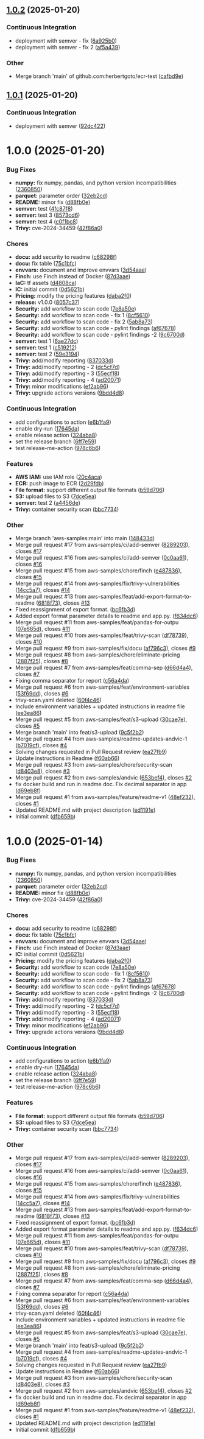 ## [1.0.2](https://github.com/herbertgoto/ecr-test/compare/v1.0.1...v1.0.2) (2025-01-20)

### Continuous Integration

- deployment with semver - fix ([6a925b0](https://github.com/herbertgoto/ecr-test/commit/6a925b09aa041211561d5c3decd38c5d20bc5c2b))
- deployment with semver - fix 2 ([af5a439](https://github.com/herbertgoto/ecr-test/commit/af5a4392926d34f2e75449f606db4f01de5d2930))

### Other

- Merge branch 'main' of github.com:herbertgoto/ecr-test ([cafbd9e](https://github.com/herbertgoto/ecr-test/commit/cafbd9ec13cb4109388febe58f94d0243dd1debf))

## [1.0.1](https://github.com/herbertgoto/ecr-test/compare/v1.0.0...v1.0.1) (2025-01-20)

### Continuous Integration

- deployment with semver ([92dc422](https://github.com/herbertgoto/ecr-test/commit/92dc422605cefaba96d75161ad219c832df5be03))

# 1.0.0 (2025-01-20)

### Bug Fixes

- **numpy:** fix numpy, pandas, and python version incompatibilities ([2360850](https://github.com/herbertgoto/ecr-test/commit/23608505e2f49bf7e90f0e12691b4c6c4f5395bc))
- **parquet:** parameter order ([32eb2cd](https://github.com/herbertgoto/ecr-test/commit/32eb2cd25abfd9a6350345c56d3bf82db337eb3b))
- **README:** minor fix ([d88fb0e](https://github.com/herbertgoto/ecr-test/commit/d88fb0ed3aaea965d09fef4e1ec234257cc9463d))
- **semver:** test ([4fc87f8](https://github.com/herbertgoto/ecr-test/commit/4fc87f89bc94f1ebfbcb3404339209d53d707ba1))
- **semver:** test 3 ([8573cd6](https://github.com/herbertgoto/ecr-test/commit/8573cd6fa2ffce897c276fa82dbd7b1dae2baa1d))
- **semver:** test 4 ([c0f1bc8](https://github.com/herbertgoto/ecr-test/commit/c0f1bc89c0022d481e5c89d5acf28ecaf41aa5ba))
- **Trivy:** cve-2024-34459 ([42f86a0](https://github.com/herbertgoto/ecr-test/commit/42f86a05bca855348aa4e9e27812aef837f375ae))

### Chores

- **docu:** add security to readme ([c68298f](https://github.com/herbertgoto/ecr-test/commit/c68298f5ca4b59fc23b8ed4e6f9d64369ed577a8))
- **docu:** fix table ([75c1bfc](https://github.com/herbertgoto/ecr-test/commit/75c1bfcb480ec0c7b65654e0dddb8a4825f51aae))
- **envvars:** document and improve envvars ([3d54aae](https://github.com/herbertgoto/ecr-test/commit/3d54aaeffd4c9f8ebfd9dae1a633a3253b187abb))
- **Finch:** use Finch instead of Docker ([87d3aae](https://github.com/herbertgoto/ecr-test/commit/87d3aae4b98e4f4c6c2012b28ac426855e546391))
- **IaC:** tf assets ([d4808ca](https://github.com/herbertgoto/ecr-test/commit/d4808ca0cb54f6f667c24b8d212e285966f66da8))
- **IC:** initial commit ([0d5621b](https://github.com/herbertgoto/ecr-test/commit/0d5621b32c8f2a77e76a49298bd78baeb92fb8d0))
- **Pricing:** modify the pricing features ([daba2f0](https://github.com/herbertgoto/ecr-test/commit/daba2f07aaf3c9fb9248f242305726fbdc0c6f05))
- **release:** v1.0.0 ([8057c37](https://github.com/herbertgoto/ecr-test/commit/8057c3764711f40ec7ad531d06add543f2a6456d))
- **Security:** add workflow to scan code ([7e8a50e](https://github.com/herbertgoto/ecr-test/commit/7e8a50e178727182ee8f540d5dff5b74708bdb41))
- **Security:** add workflow to scan code - fix 1 ([8cf5610](https://github.com/herbertgoto/ecr-test/commit/8cf5610da2607c1c6fb0488e18db959fb787290f))
- **Security:** add workflow to scan code - fix 2 ([5ab8a73](https://github.com/herbertgoto/ecr-test/commit/5ab8a7393c110102fa9361090b6dc66d13cdaaac))
- **Security:** add workflow to scan code - pylint findings ([af67678](https://github.com/herbertgoto/ecr-test/commit/af67678b0aa515503d22d365c8f2dadd6c75cddd))
- **Security:** add workflow to scan code - pylint findings -2 ([9c6700d](https://github.com/herbertgoto/ecr-test/commit/9c6700d1cc02bb6a3cf4ca414e553647f3fec3f8))
- **semver:** test 1 ([6ae27dc](https://github.com/herbertgoto/ecr-test/commit/6ae27dc207852cf3b9d25fb3bb870a61e3352b57))
- **semver:** test 1 ([c519212](https://github.com/herbertgoto/ecr-test/commit/c5192122a503a3031b3c47dd389db4cd5fe0e81b))
- **semver:** test 2 ([59e3194](https://github.com/herbertgoto/ecr-test/commit/59e31944763a4b29feb3891f8c2368a57bfb8fa8))
- **Trivy:** add/modify reporting ([837033d](https://github.com/herbertgoto/ecr-test/commit/837033d4c5a210a8fe77a5b8928e0364324264cb))
- **Trivy:** add/modify reporting - 2 ([dc5cf7d](https://github.com/herbertgoto/ecr-test/commit/dc5cf7d3f5189b3aa8c3f748043d2e5e81459f53))
- **Trivy:** add/modify reporting - 3 ([55ecf18](https://github.com/herbertgoto/ecr-test/commit/55ecf1867c1ca5851bbe6f7a9fb146ad5dac19de))
- **Trivy:** add/modify reporting - 4 ([ad20071](https://github.com/herbertgoto/ecr-test/commit/ad20071d3c0ac9cd59046d3a30bbbab74f15fffa))
- **Trivy:** minor modifications ([ef2ab96](https://github.com/herbertgoto/ecr-test/commit/ef2ab96d7b02345eff82f8e2f138d774047bef38))
- **Trivy:** upgrade actions versions ([9bdd4d8](https://github.com/herbertgoto/ecr-test/commit/9bdd4d88342f7323705b51bdaf0bb1fb5933faee))

### Continuous Integration

- add configurations to action ([e6b1fa9](https://github.com/herbertgoto/ecr-test/commit/e6b1fa90f2b8224fa1856b2777a308475ac665cf))
- enable dry-run ([17645da](https://github.com/herbertgoto/ecr-test/commit/17645da7c64087a6c5999ddb8308599a8ca7df12))
- enable release action ([324aba8](https://github.com/herbertgoto/ecr-test/commit/324aba8370ff1edbfa62625e72a0ed893844ed99))
- set the release branch ([6ff7e59](https://github.com/herbertgoto/ecr-test/commit/6ff7e59b15abf8625b2ad5f30d3a98532953e3b9))
- test release-me-action ([978c6b6](https://github.com/herbertgoto/ecr-test/commit/978c6b61b51103119551119767cf01317f5fb474))

### Features

- **AWS IAM:** use IAM role ([20c4aca](https://github.com/herbertgoto/ecr-test/commit/20c4aca75f35428e8929858837d253391c2200cd))
- **ECR:** push image to ECR ([2d29fdb](https://github.com/herbertgoto/ecr-test/commit/2d29fdb75a051a26e936540c42d9d69d40bbdb76))
- **File format:** support different output file formats ([b59d706](https://github.com/herbertgoto/ecr-test/commit/b59d706b463cb3a2547aae914f0db78c36bfa40c))
- **S3:** upload files to S3 ([7dce5ea](https://github.com/herbertgoto/ecr-test/commit/7dce5eaa381554dfabc6e31a26e7638308dc4d6a))
- **semver:** test 2 ([a4456de](https://github.com/herbertgoto/ecr-test/commit/a4456de74432e867ffdf6cf152bf08e634f4384d))
- **Trivy:** container security scan ([bbc7734](https://github.com/herbertgoto/ecr-test/commit/bbc773494dad3cdf788cc27174071a2c311ea517))

### Other

- Merge branch 'aws-samples:main' into main ([148433d](https://github.com/herbertgoto/ecr-test/commit/148433db1b518329b99fbcb28d585a5d5a0e6c31))
- Merge pull request #17 from aws-samples/ci/add-semver ([8289203](https://github.com/herbertgoto/ecr-test/commit/8289203233e7f1e46200bbc069670c94530b4725)), closes [#17](https://github.com/herbertgoto/ecr-test/issues/17)
- Merge pull request #16 from aws-samples/ci/add-semver ([0c0aa61](https://github.com/herbertgoto/ecr-test/commit/0c0aa61dc282547563b6d0adc1bc9e64ce47e5d8)), closes [#16](https://github.com/herbertgoto/ecr-test/issues/16)
- Merge pull request #15 from aws-samples/chore/finch ([e487836](https://github.com/herbertgoto/ecr-test/commit/e487836a4070e7a07928d3fdb7064018fab64b16)), closes [#15](https://github.com/herbertgoto/ecr-test/issues/15)
- Merge pull request #14 from aws-samples/fix/trivy-vulnerabilities ([14cc5a7](https://github.com/herbertgoto/ecr-test/commit/14cc5a7636f9b33c1780edf192e7f8abe498d0a6)), closes [#14](https://github.com/herbertgoto/ecr-test/issues/14)
- Merge pull request #13 from aws-samples/feat/add-export-format-to-readme ([6818f73](https://github.com/herbertgoto/ecr-test/commit/6818f73682e131645985d00bc7fc95bb1ec05ea7)), closes [#13](https://github.com/herbertgoto/ecr-test/issues/13)
- Fixed reassignment of export format. ([bc6fb3d](https://github.com/herbertgoto/ecr-test/commit/bc6fb3d110d099879f8839316936b2c18ec6ef04))
- Added export format parameter details to readme and app.py. ([f634dc6](https://github.com/herbertgoto/ecr-test/commit/f634dc6ade10d3df4040378a6f8efdfd85501aa0))
- Merge pull request #11 from aws-samples/feat/pandas-for-outpu ([07e665d](https://github.com/herbertgoto/ecr-test/commit/07e665d69ae114f42812c05103d744b6a9dff2ca)), closes [#11](https://github.com/herbertgoto/ecr-test/issues/11)
- Merge pull request #10 from aws-samples/feat/trivy-scan ([df78739](https://github.com/herbertgoto/ecr-test/commit/df787390f8d7e57973822b2e89c31f0de86b5717)), closes [#10](https://github.com/herbertgoto/ecr-test/issues/10)
- Merge pull request #9 from aws-samples/fix/docu ([af796c3](https://github.com/herbertgoto/ecr-test/commit/af796c3edccb73e99c4f72c49927dcaef989b18d)), closes [#9](https://github.com/herbertgoto/ecr-test/issues/9)
- Merge pull request #8 from aws-samples/chore/eliminate-pricing ([2887f25](https://github.com/herbertgoto/ecr-test/commit/2887f2535535667c8dc59aa6ec6550e6d93ac93e)), closes [#8](https://github.com/herbertgoto/ecr-test/issues/8)
- Merge pull request #7 from aws-samples/feat/comma-sep ([d66d4a4](https://github.com/herbertgoto/ecr-test/commit/d66d4a4feeb50f1c367cd2ba5496107e81a530cb)), closes [#7](https://github.com/herbertgoto/ecr-test/issues/7)
- Fixing comma separator for report ([c56a4da](https://github.com/herbertgoto/ecr-test/commit/c56a4da1c08e6bba294168bc545d993e673d1c3b))
- Merge pull request #6 from aws-samples/feat/environment-variables ([53f69dd](https://github.com/herbertgoto/ecr-test/commit/53f69dd2e783ea087cf7e6bf2804587ec26ed6e5)), closes [#6](https://github.com/herbertgoto/ecr-test/issues/6)
- trivy-scan.yaml deleted ([60f4c46](https://github.com/herbertgoto/ecr-test/commit/60f4c462b4e6e291c44507d2e9fe840b38aa3a3c))
- Include environment variables + updated instructions in readme file ([ee3ea86](https://github.com/herbertgoto/ecr-test/commit/ee3ea86f3d145c84171d70baf47b772c307a241b))
- Merge pull request #5 from aws-samples/feat/s3-upload ([30cae7e](https://github.com/herbertgoto/ecr-test/commit/30cae7e299c9f5a1546f226c67e28e4c110c43fe)), closes [#5](https://github.com/herbertgoto/ecr-test/issues/5)
- Merge branch 'main' into feat/s3-upload ([9c5f2b2](https://github.com/herbertgoto/ecr-test/commit/9c5f2b25642f9b1c40a5570c8a3032675e0ceb7f))
- Merge pull request #4 from aws-samples/readme-updates-andvic-1 ([b7019cf](https://github.com/herbertgoto/ecr-test/commit/b7019cfe8725bc51b8e9a5cb77a1703a0c77ad6a)), closes [#4](https://github.com/herbertgoto/ecr-test/issues/4)
- Solving changes requested in Pull Request review ([ea27fb9](https://github.com/herbertgoto/ecr-test/commit/ea27fb931747e732e27eea7f55b2a49176e508cc))
- Update instructions in Readme ([f60ab66](https://github.com/herbertgoto/ecr-test/commit/f60ab66d1bdbf7601ae17438f8c88bcdc121b119))
- Merge pull request #3 from aws-samples/chore/security-scan ([d8403e8](https://github.com/herbertgoto/ecr-test/commit/d8403e852a01348a44731ff39f3a3e715b424294)), closes [#3](https://github.com/herbertgoto/ecr-test/issues/3)
- Merge pull request #2 from aws-samples/andvic ([653bef4](https://github.com/herbertgoto/ecr-test/commit/653bef4483e4af1212d76f4495df8b7926b81420)), closes [#2](https://github.com/herbertgoto/ecr-test/issues/2)
- fix docker build and run in readme doc. Fix decimal separator in app ([d69eb8f](https://github.com/herbertgoto/ecr-test/commit/d69eb8ff796033813e4ccc068b68cb1b38098857))
- Merge pull request #1 from aws-samples/feature/readme-v1 ([48ef232](https://github.com/herbertgoto/ecr-test/commit/48ef232c86ae3b6e213d606a400b36986ac62d0d)), closes [#1](https://github.com/herbertgoto/ecr-test/issues/1)
- Updated README.md with project description ([ed1191e](https://github.com/herbertgoto/ecr-test/commit/ed1191ebfe7193518a974e3207e2e0e5df7386ec))
- Initial commit ([dfb659b](https://github.com/herbertgoto/ecr-test/commit/dfb659b7c168e23a8313b3541cdc032b7fb12658))

# 1.0.0 (2025-01-14)

### Bug Fixes

- **numpy:** fix numpy, pandas, and python version incompatibilities ([2360850](https://github.com/aws-samples/amazon-ecr-cost-vulnerability-and-usage-reporting/commit/23608505e2f49bf7e90f0e12691b4c6c4f5395bc))
- **parquet:** parameter order ([32eb2cd](https://github.com/aws-samples/amazon-ecr-cost-vulnerability-and-usage-reporting/commit/32eb2cd25abfd9a6350345c56d3bf82db337eb3b))
- **README:** minor fix ([d88fb0e](https://github.com/aws-samples/amazon-ecr-cost-vulnerability-and-usage-reporting/commit/d88fb0ed3aaea965d09fef4e1ec234257cc9463d))
- **Trivy:** cve-2024-34459 ([42f86a0](https://github.com/aws-samples/amazon-ecr-cost-vulnerability-and-usage-reporting/commit/42f86a05bca855348aa4e9e27812aef837f375ae))

### Chores

- **docu:** add security to readme ([c68298f](https://github.com/aws-samples/amazon-ecr-cost-vulnerability-and-usage-reporting/commit/c68298f5ca4b59fc23b8ed4e6f9d64369ed577a8))
- **docu:** fix table ([75c1bfc](https://github.com/aws-samples/amazon-ecr-cost-vulnerability-and-usage-reporting/commit/75c1bfcb480ec0c7b65654e0dddb8a4825f51aae))
- **envvars:** document and improve envvars ([3d54aae](https://github.com/aws-samples/amazon-ecr-cost-vulnerability-and-usage-reporting/commit/3d54aaeffd4c9f8ebfd9dae1a633a3253b187abb))
- **Finch:** use Finch instead of Docker ([87d3aae](https://github.com/aws-samples/amazon-ecr-cost-vulnerability-and-usage-reporting/commit/87d3aae4b98e4f4c6c2012b28ac426855e546391))
- **IC:** initial commit ([0d5621b](https://github.com/aws-samples/amazon-ecr-cost-vulnerability-and-usage-reporting/commit/0d5621b32c8f2a77e76a49298bd78baeb92fb8d0))
- **Pricing:** modify the pricing features ([daba2f0](https://github.com/aws-samples/amazon-ecr-cost-vulnerability-and-usage-reporting/commit/daba2f07aaf3c9fb9248f242305726fbdc0c6f05))
- **Security:** add workflow to scan code ([7e8a50e](https://github.com/aws-samples/amazon-ecr-cost-vulnerability-and-usage-reporting/commit/7e8a50e178727182ee8f540d5dff5b74708bdb41))
- **Security:** add workflow to scan code - fix 1 ([8cf5610](https://github.com/aws-samples/amazon-ecr-cost-vulnerability-and-usage-reporting/commit/8cf5610da2607c1c6fb0488e18db959fb787290f))
- **Security:** add workflow to scan code - fix 2 ([5ab8a73](https://github.com/aws-samples/amazon-ecr-cost-vulnerability-and-usage-reporting/commit/5ab8a7393c110102fa9361090b6dc66d13cdaaac))
- **Security:** add workflow to scan code - pylint findings ([af67678](https://github.com/aws-samples/amazon-ecr-cost-vulnerability-and-usage-reporting/commit/af67678b0aa515503d22d365c8f2dadd6c75cddd))
- **Security:** add workflow to scan code - pylint findings -2 ([9c6700d](https://github.com/aws-samples/amazon-ecr-cost-vulnerability-and-usage-reporting/commit/9c6700d1cc02bb6a3cf4ca414e553647f3fec3f8))
- **Trivy:** add/modify reporting ([837033d](https://github.com/aws-samples/amazon-ecr-cost-vulnerability-and-usage-reporting/commit/837033d4c5a210a8fe77a5b8928e0364324264cb))
- **Trivy:** add/modify reporting - 2 ([dc5cf7d](https://github.com/aws-samples/amazon-ecr-cost-vulnerability-and-usage-reporting/commit/dc5cf7d3f5189b3aa8c3f748043d2e5e81459f53))
- **Trivy:** add/modify reporting - 3 ([55ecf18](https://github.com/aws-samples/amazon-ecr-cost-vulnerability-and-usage-reporting/commit/55ecf1867c1ca5851bbe6f7a9fb146ad5dac19de))
- **Trivy:** add/modify reporting - 4 ([ad20071](https://github.com/aws-samples/amazon-ecr-cost-vulnerability-and-usage-reporting/commit/ad20071d3c0ac9cd59046d3a30bbbab74f15fffa))
- **Trivy:** minor modifications ([ef2ab96](https://github.com/aws-samples/amazon-ecr-cost-vulnerability-and-usage-reporting/commit/ef2ab96d7b02345eff82f8e2f138d774047bef38))
- **Trivy:** upgrade actions versions ([9bdd4d8](https://github.com/aws-samples/amazon-ecr-cost-vulnerability-and-usage-reporting/commit/9bdd4d88342f7323705b51bdaf0bb1fb5933faee))

### Continuous Integration

- add configurations to action ([e6b1fa9](https://github.com/aws-samples/amazon-ecr-cost-vulnerability-and-usage-reporting/commit/e6b1fa90f2b8224fa1856b2777a308475ac665cf))
- enable dry-run ([17645da](https://github.com/aws-samples/amazon-ecr-cost-vulnerability-and-usage-reporting/commit/17645da7c64087a6c5999ddb8308599a8ca7df12))
- enable release action ([324aba8](https://github.com/aws-samples/amazon-ecr-cost-vulnerability-and-usage-reporting/commit/324aba8370ff1edbfa62625e72a0ed893844ed99))
- set the release branch ([6ff7e59](https://github.com/aws-samples/amazon-ecr-cost-vulnerability-and-usage-reporting/commit/6ff7e59b15abf8625b2ad5f30d3a98532953e3b9))
- test release-me-action ([978c6b6](https://github.com/aws-samples/amazon-ecr-cost-vulnerability-and-usage-reporting/commit/978c6b61b51103119551119767cf01317f5fb474))

### Features

- **File format:** support different output file formats ([b59d706](https://github.com/aws-samples/amazon-ecr-cost-vulnerability-and-usage-reporting/commit/b59d706b463cb3a2547aae914f0db78c36bfa40c))
- **S3:** upload files to S3 ([7dce5ea](https://github.com/aws-samples/amazon-ecr-cost-vulnerability-and-usage-reporting/commit/7dce5eaa381554dfabc6e31a26e7638308dc4d6a))
- **Trivy:** container security scan ([bbc7734](https://github.com/aws-samples/amazon-ecr-cost-vulnerability-and-usage-reporting/commit/bbc773494dad3cdf788cc27174071a2c311ea517))

### Other

- Merge pull request #17 from aws-samples/ci/add-semver ([8289203](https://github.com/aws-samples/amazon-ecr-cost-vulnerability-and-usage-reporting/commit/8289203233e7f1e46200bbc069670c94530b4725)), closes [#17](https://github.com/aws-samples/amazon-ecr-cost-vulnerability-and-usage-reporting/issues/17)
- Merge pull request #16 from aws-samples/ci/add-semver ([0c0aa61](https://github.com/aws-samples/amazon-ecr-cost-vulnerability-and-usage-reporting/commit/0c0aa61dc282547563b6d0adc1bc9e64ce47e5d8)), closes [#16](https://github.com/aws-samples/amazon-ecr-cost-vulnerability-and-usage-reporting/issues/16)
- Merge pull request #15 from aws-samples/chore/finch ([e487836](https://github.com/aws-samples/amazon-ecr-cost-vulnerability-and-usage-reporting/commit/e487836a4070e7a07928d3fdb7064018fab64b16)), closes [#15](https://github.com/aws-samples/amazon-ecr-cost-vulnerability-and-usage-reporting/issues/15)
- Merge pull request #14 from aws-samples/fix/trivy-vulnerabilities ([14cc5a7](https://github.com/aws-samples/amazon-ecr-cost-vulnerability-and-usage-reporting/commit/14cc5a7636f9b33c1780edf192e7f8abe498d0a6)), closes [#14](https://github.com/aws-samples/amazon-ecr-cost-vulnerability-and-usage-reporting/issues/14)
- Merge pull request #13 from aws-samples/feat/add-export-format-to-readme ([6818f73](https://github.com/aws-samples/amazon-ecr-cost-vulnerability-and-usage-reporting/commit/6818f73682e131645985d00bc7fc95bb1ec05ea7)), closes [#13](https://github.com/aws-samples/amazon-ecr-cost-vulnerability-and-usage-reporting/issues/13)
- Fixed reassignment of export format. ([bc6fb3d](https://github.com/aws-samples/amazon-ecr-cost-vulnerability-and-usage-reporting/commit/bc6fb3d110d099879f8839316936b2c18ec6ef04))
- Added export format parameter details to readme and app.py. ([f634dc6](https://github.com/aws-samples/amazon-ecr-cost-vulnerability-and-usage-reporting/commit/f634dc6ade10d3df4040378a6f8efdfd85501aa0))
- Merge pull request #11 from aws-samples/feat/pandas-for-outpu ([07e665d](https://github.com/aws-samples/amazon-ecr-cost-vulnerability-and-usage-reporting/commit/07e665d69ae114f42812c05103d744b6a9dff2ca)), closes [#11](https://github.com/aws-samples/amazon-ecr-cost-vulnerability-and-usage-reporting/issues/11)
- Merge pull request #10 from aws-samples/feat/trivy-scan ([df78739](https://github.com/aws-samples/amazon-ecr-cost-vulnerability-and-usage-reporting/commit/df787390f8d7e57973822b2e89c31f0de86b5717)), closes [#10](https://github.com/aws-samples/amazon-ecr-cost-vulnerability-and-usage-reporting/issues/10)
- Merge pull request #9 from aws-samples/fix/docu ([af796c3](https://github.com/aws-samples/amazon-ecr-cost-vulnerability-and-usage-reporting/commit/af796c3edccb73e99c4f72c49927dcaef989b18d)), closes [#9](https://github.com/aws-samples/amazon-ecr-cost-vulnerability-and-usage-reporting/issues/9)
- Merge pull request #8 from aws-samples/chore/eliminate-pricing ([2887f25](https://github.com/aws-samples/amazon-ecr-cost-vulnerability-and-usage-reporting/commit/2887f2535535667c8dc59aa6ec6550e6d93ac93e)), closes [#8](https://github.com/aws-samples/amazon-ecr-cost-vulnerability-and-usage-reporting/issues/8)
- Merge pull request #7 from aws-samples/feat/comma-sep ([d66d4a4](https://github.com/aws-samples/amazon-ecr-cost-vulnerability-and-usage-reporting/commit/d66d4a4feeb50f1c367cd2ba5496107e81a530cb)), closes [#7](https://github.com/aws-samples/amazon-ecr-cost-vulnerability-and-usage-reporting/issues/7)
- Fixing comma separator for report ([c56a4da](https://github.com/aws-samples/amazon-ecr-cost-vulnerability-and-usage-reporting/commit/c56a4da1c08e6bba294168bc545d993e673d1c3b))
- Merge pull request #6 from aws-samples/feat/environment-variables ([53f69dd](https://github.com/aws-samples/amazon-ecr-cost-vulnerability-and-usage-reporting/commit/53f69dd2e783ea087cf7e6bf2804587ec26ed6e5)), closes [#6](https://github.com/aws-samples/amazon-ecr-cost-vulnerability-and-usage-reporting/issues/6)
- trivy-scan.yaml deleted ([60f4c46](https://github.com/aws-samples/amazon-ecr-cost-vulnerability-and-usage-reporting/commit/60f4c462b4e6e291c44507d2e9fe840b38aa3a3c))
- Include environment variables + updated instructions in readme file ([ee3ea86](https://github.com/aws-samples/amazon-ecr-cost-vulnerability-and-usage-reporting/commit/ee3ea86f3d145c84171d70baf47b772c307a241b))
- Merge pull request #5 from aws-samples/feat/s3-upload ([30cae7e](https://github.com/aws-samples/amazon-ecr-cost-vulnerability-and-usage-reporting/commit/30cae7e299c9f5a1546f226c67e28e4c110c43fe)), closes [#5](https://github.com/aws-samples/amazon-ecr-cost-vulnerability-and-usage-reporting/issues/5)
- Merge branch 'main' into feat/s3-upload ([9c5f2b2](https://github.com/aws-samples/amazon-ecr-cost-vulnerability-and-usage-reporting/commit/9c5f2b25642f9b1c40a5570c8a3032675e0ceb7f))
- Merge pull request #4 from aws-samples/readme-updates-andvic-1 ([b7019cf](https://github.com/aws-samples/amazon-ecr-cost-vulnerability-and-usage-reporting/commit/b7019cfe8725bc51b8e9a5cb77a1703a0c77ad6a)), closes [#4](https://github.com/aws-samples/amazon-ecr-cost-vulnerability-and-usage-reporting/issues/4)
- Solving changes requested in Pull Request review ([ea27fb9](https://github.com/aws-samples/amazon-ecr-cost-vulnerability-and-usage-reporting/commit/ea27fb931747e732e27eea7f55b2a49176e508cc))
- Update instructions in Readme ([f60ab66](https://github.com/aws-samples/amazon-ecr-cost-vulnerability-and-usage-reporting/commit/f60ab66d1bdbf7601ae17438f8c88bcdc121b119))
- Merge pull request #3 from aws-samples/chore/security-scan ([d8403e8](https://github.com/aws-samples/amazon-ecr-cost-vulnerability-and-usage-reporting/commit/d8403e852a01348a44731ff39f3a3e715b424294)), closes [#3](https://github.com/aws-samples/amazon-ecr-cost-vulnerability-and-usage-reporting/issues/3)
- Merge pull request #2 from aws-samples/andvic ([653bef4](https://github.com/aws-samples/amazon-ecr-cost-vulnerability-and-usage-reporting/commit/653bef4483e4af1212d76f4495df8b7926b81420)), closes [#2](https://github.com/aws-samples/amazon-ecr-cost-vulnerability-and-usage-reporting/issues/2)
- fix docker build and run in readme doc. Fix decimal separator in app ([d69eb8f](https://github.com/aws-samples/amazon-ecr-cost-vulnerability-and-usage-reporting/commit/d69eb8ff796033813e4ccc068b68cb1b38098857))
- Merge pull request #1 from aws-samples/feature/readme-v1 ([48ef232](https://github.com/aws-samples/amazon-ecr-cost-vulnerability-and-usage-reporting/commit/48ef232c86ae3b6e213d606a400b36986ac62d0d)), closes [#1](https://github.com/aws-samples/amazon-ecr-cost-vulnerability-and-usage-reporting/issues/1)
- Updated README.md with project description ([ed1191e](https://github.com/aws-samples/amazon-ecr-cost-vulnerability-and-usage-reporting/commit/ed1191ebfe7193518a974e3207e2e0e5df7386ec))
- Initial commit ([dfb659b](https://github.com/aws-samples/amazon-ecr-cost-vulnerability-and-usage-reporting/commit/dfb659b7c168e23a8313b3541cdc032b7fb12658))
